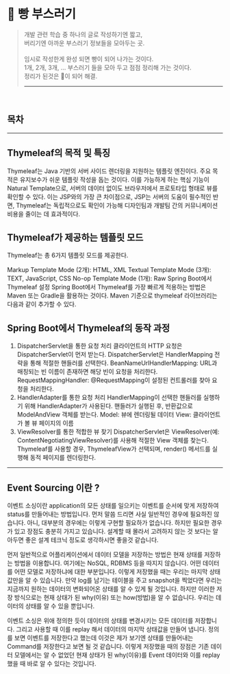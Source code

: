 # 🍞 빵 부스러기
>개발 관련 학습 중 하나의 글로 작성하기엔 짧고, <br/>
>버리기엔 아까운 부스러기 정보들을 모아두는 곳. <br/> <br/>
>임시로 작성한게 완성 되면 빵이 되어 나가는 것이다. <br/> 
>1개, 2개, 3개, ... 부스러기 들을 모아 두고 점점 정리해 가는 것이다. <br/>
>정리가 된것은 🍞이 되어 해결.
> ***



<br/>

## 목차


---


## Thymeleaf의 목적 및 특징
Thymeleaf는 Java 기반의 서버 사이드 렌더링을 지원하는 템플릿 엔진이다. 주요 목적은 유지보수가 쉬운 템플릿 작성을 돕는 것이다. 이를 가능하게 하는 핵심 기능이 Natural Template으로, 서버의 데이터 없이도 브라우저에서 프로토타입 형태로 뷰를 확인할 수 있다.
이는 JSP와의 가장 큰 차이점으로, JSP는 서버의 도움이 필수적인 반면, Thymeleaf는 독립적으로도 확인이 가능해 디자인팀과 개발팀 간의 커뮤니케이션 비용을 줄이는 데 효과적이다.

## Thymeleaf가 제공하는 템플릿 모드
Thymeleaf는 총 6가지 템플릿 모드를 제공한다.

Markup Template Mode (2개): HTML, XML
Textual Template Mode (3개): TEXT, JavaScript, CSS
No-op Template Mode (1개): Raw
Spring Boot에서 Thymeleaf 설정
Spring Boot에서 Thymeleaf를 가장 빠르게 적용하는 방법은 Maven 또는 Gradle을 활용하는 것이다.
Maven 기준으로 thymeleaf 라이브러리는 다음과 같이 추가할 수 있다.


## Spring Boot에서 Thymeleaf의 동작 과정
1. DispatcherServlet을 통한 요청 처리
클라이언트의 HTTP 요청은 DispatcherServlet이 먼저 받는다.
DispatcherServlet은 HandlerMapping 전략을 통해 적절한 핸들러를 선택한다.
BeanNameUrlHandlerMapping: URL과 매칭되는 빈 이름이 존재하면 해당 빈이 요청을 처리한다.
RequestMappingHandler: @RequestMapping이 설정된 컨트롤러를 찾아 요청을 처리한다.
2. HandlerAdapter를 통한 요청 처리
HandlerMapping이 선택한 핸들러를 실행하기 위해 HandlerAdapter가 사용된다.
핸들러가 실행된 후, 반환값으로 ModelAndView 객체를 받는다.
Model: 뷰에 렌더링될 데이터
View: 클라이언트가 볼 뷰 페이지의 이름
3. ViewResolver를 통한 적합한 뷰 찾기
DispatcherServlet은 ViewResolver(예: ContentNegotiatingViewResolver)를 사용해 적절한 View 객체를 찾는다.
Thymeleaf를 사용할 경우, ThymeleafView가 선택되며, render() 메서드를 실행해 동적 페이지를 렌더링한다.


---


## Event Sourcing 이란 ?
이벤트 소싱이란 application의 모든 상태를 일으키는 이벤트를 순서에 맞게 저장하여 status를 만들어내는 방법입니다. 먼저 말씀 드리면 사실 일반적인 경우에 필요하진 않습니다. 아니, 대부분의 경우에는 이렇게 구현할 필요하가 없습니다. 하지만 필요한 경우가 있고 장점도 충분히 가지고 있습니다. 설계할 때 몰라서 고려하지 않는 것 보다는 알아두면 좋은 설계 테크닉 정도로 생각하시면 좋을것 같습니다.

먼저 일반적으로 어플리케이션에서 데이터 모델을 저장하는 방법은 현재 상태를 저장하는 방법을 이용합니다. 여기에는 NoSQL, RDBMS 등을 따지지 않습니다. 어떤 데이터를 어떤 모델로 저장하냐에 대한 부분입니다. 이렇게 저장했을 때는 우리는 마지막 상태값만을 알 수 있습니다. 만약 log를 남기는 테이블을 주고 snapshot을 찍었다면 우리는 지금까지 원하는 데이터의 변화되어온 상태를 알 수 있게 될 것입니다. 하지만 이러한 저장 방식으로는 현재 상태가 된 why(이유) 또는 how(방법)을 알 수 없습니다. 우리는 데이터의 상태를 알 수 있을 뿐입니다.

이벤트 소싱은 위애 정의한 듯이 데이터의 상태를 변경시키는 모든 데이터를 저장합니다. 그리고 사용할 때 이를 replay 해서 데이터의 마지막 상태값을 만들어 냅니다. 정의를 보면 이벤트를 저장한다고 했는데 이것은 제가 보기엔 상태를 만들어내는 Command를 저장한다고 보면 될 것 같습니다. 이렇게 저장했을 때의 장점은 기존 데이터 모델에서는 알 수 없었던 현재 상태가 된 why(이유)를 Event 데이터와 이를 replay했을 때 바로 알 수 있다는 것입니다.
